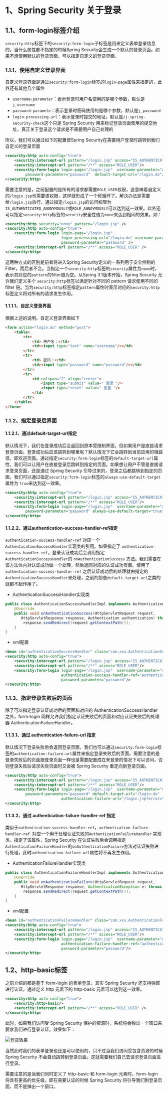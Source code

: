 # 1、Spring Security 关于登录

## 1.1、form-login标签介绍

`security:http`标签下的`security:form-login`子标签是用来定义表单登录信息的。当什么属性都不指定的时候Spring Security会生成一个默认的登录页面。如果不想使用默认的登录页面，可以指定自定义的登录界面。

### 1.1.1、使用自定义登录界面

自定义登录界面是通过``security:form-login``标签的`login-page`属性来指定的，此外还有其他几个属性

- `username-parameter`：表示登录时用户名使用的是哪个参数，默认是 `j_username`
- `password-paramete`：表示登录时密码使用的是哪个参数，默认是`j_password`
- `login-processing-url`：表示登录时提交的地址，默认是`/j-spring-security-check`这个只是 Spring Security 用来标记登录页面使用的提交地址，真正关于登录这个请求是不需要用户自己处理的

所以，我们可以通过如下的配置使Spring Security在需要用户登录时跳转到我们自定义的登录页面

```xml
<security:http auto-config="true">
    <security:intercept-url pattern="/login.jsp" access="IS_AUTHENTICATED_ANONYMOUSLY"/>
    <security:intercept-url pattern="/**" access="ROLE_USER"/>
    <security:form-login login-page="/login.jsp"  username-parameter="username"
         password-parameter="password"  default-target-url="/login.do"/>
</security:http>
```

需要注意的是，之前配置的是所有的请求都需要`ROLE_USER`权限，这意味着自定义的`/login.jsp`也需要该权限，这样就形成了一个死循环了。解决办法是需要给`/login.jsp`放行。通过指定`/login.jsp`的访问权限为`IS_AUTHENTICATED_ANONYMOUSLY`或`ROLE_ANNOYMOUSLY`可以达到这一效果。此外还可以指定`security:http`标签的`security`安全性值为`none`来达到相同的效果。如：

```xml
<security:http security="none" pattern="/login.jsp" />
<security:http auto-config="true">
    <security:form-login login-page="/login.jsp"
                         login-processing-url="/login.do" username-parameter="username"
                         password-parameter="password" />
    <security:intercept-url pattern="/**" access="ROLE_USER" />
</security:http>
```

这两种方式的区别是前者将进入Spring Security定义的一系列用于安全控制的Filter，而后者不会。当指定一个`security:http`标签的`security`属性为`none`时，表示其对应的`pattern`的filter链为空。从Spring 3.1版本开始，Spring Security 允许我们定义多个 `security:http`标签以满足针对不同的 pattern 请求使用不同的 filter 链。当为`security:http`标签指定`pattern`属性时表示对应的`security:http`标签定义将对所有的请求发生作用。

#### 1.1.1.1、自定义登录界面

根据上述的说明，自定义登录界面如下

```html
<form action="login.do" method="post">
    <table>
        <tr>
            <td> 用户名：</td>
            <td><input type="text" name="username"/></td>
        </tr>
        <tr>
            <td> 密码：</td>
            <td><input type="password" name="password"/></td>
        </tr>
        <tr>
            <td colspan="2" align="center">
                <input type="submit" value=" 登录 "/>
                <input type="reset" value=" 重置 "/>
            </td>
        </tr>
    </table>
</form>
```

### 1.1.2、指定登录后界面

#### 1.1.2.1、通过default-target-url指定

默认情况下，我们在登录成功后会返回到原本受限制界面，但如果用户是直接请求登录页面，登录成功后应该跳转到哪里呢？默认情况下它会跳转到当前应用的根路径，即欢迎页面。通过指定`security:form-login`标签的`default-target-url`属性，我们可以让用户在直接登录后跳转到指定的页面。如果想让用户不管是直接请求登录页面，还是通过 Spring Security 引导过来的，登录之后都跳转到指定的页面，我们可以通过指定`security:form-login`标签的`always-use-default-target`属性为 `true`来达到这一效果。

```xml
<security:http auto-config="true">
    <security:intercept-url pattern="/login.jsp" access="IS_AUTHENTICATED_ANONYMOUSLY"/>
    <security:intercept-url pattern="/**" access="ROLE_USER"/>
    <security:form-login login-page="/login.jsp"  username-parameter="username"
         password-parameter="password" always-use-default-target="true"/>
</security:http>
```

#### 1.1.2.2、通过authentication-success-handler-ref指定

`authentication-success-handler-ref` 对应一个 `AuthenticationSuccessHandler`实现类的引用。如果指定了 `authentication-success-handler-ref`，登录认证成功后会调用指定`AuthenticationSuccessHandler`的 `onAuthenticationSuccess` 方法。我们需要在该方法体内对认证成功做一个处理，然后返回对应的认证成功页面。使用了 `authentication-success-handler-ref` 之后认证成功后的处理就由指定的`AuthenticationSuccessHandler`来处理，之前的那些`default-target-url`之类的就都不起作用了。

- AuthenticationSuccessHandler实现类

```java
public class AuthenticationSuccessHandlerImpl implements AuthenticationSuccessHandler {
    @Override
    public void onAuthenticationSuccess(HttpServletRequest request,
       HttpServletResponse response, Authentication authentication) throws IOException, ServletException {
        response.sendRedirect(request.getContextPath());
    }
}
```

- xml配置

```xml
<bean id="authenticationSuccessHandler" class="com.xxx.AuthenticationSuccessHandlerImpl"/>
<security:http auto-config="true">
    <security:intercept-url pattern="/login.jsp" access="IS_AUTHENTICATED_ANONYMOUSLY"/>
    <security:intercept-url pattern="/**" access="ROLE_USER"/>
    <security:form-login login-page="/login.jsp"  username-parameter="username"
                         authentication-success-handler-ref="authenticationSuccessHandler"
                         password-parameter="password"/>
</security:http>
```

### 1.1.3、指定登录失败后的页面

除了可以指定登录认证成功后的页面和对应的 AuthenticationSuccessHandler 之外，form-login 同样允许我们指定认证失败后的页面和对应认证失败后的处理器 AuthenticationFailureHandler。

#### 1.1.3.1、通过 authentication-failure-url 指定

默认情况下登录失败后会返回登录页面，我们也可以通过`security:form-login`标签的`authentication-failure-url`属性来指定登录失败后的页面。需要注意的是登录失败后的页面跟登录页面一样也是需要配置成在未登录的情况下可以访问，否则登录失败后请求失败页面时又会被 Spring Security 重定向到登录页面。

```xml
<security:http auto-config="true">
    <security:intercept-url pattern="/login.jsp" access="IS_AUTHENTICATED_ANONYMOUSLY"/>
    <security:intercept-url pattern="/**" access="ROLE_USER"/>
    <security:form-login login-page="/login.jsp"  username-parameter="username"
         password-parameter="password" default-target-url="/login.do"
                         authentication-failure-url="/login.jsp?error=true"/>
</security:http>
```

#### 1.1.3.2、通过 authentication-failure-handler-ref 指定

类似于`authentication-success-handler-ref`，`authentication-failure-handler-ref `对应一个用于处理认证失败的`AuthenticationFailureHandler` 实现类。指定了该属性，Spring Security 在认证失败后会调用指定 `AuthenticationFailureHandler`的`onAuthenticationFailure`方法对认证失败进行处理，此时`authentication-failure-url`属性将不再发生作用。

- AuthenticationFailureHandler实现类

```java
public class AuthenticationFailureHandlerImpl implements AuthenticationFailureHandler {
    @Override
    public void onAuthenticationFailure(HttpServletRequest request, 
       HttpServletResponse response, AuthenticationException e) throws IOException, ServletException {
        response.sendRedirect(request.getContextPath());
    }
}
```

- xml配置

```xml
<bean id="authenticationFailureHandler" class="com.xxx.AuthenticationFailureHandlerImpl"/>
<security:http auto-config="true">
    <security:intercept-url pattern="/login.jsp" access="IS_AUTHENTICATED_ANONYMOUSLY"/>
    <security:intercept-url pattern="/**" access="ROLE_USER"/>
    <security:form-login login-page="/login.jsp"  username-parameter="username"
                         authentication-failure-handler-ref="authenticationFailureHandler"
                         password-parameter="password"/>
</security:http>
```

## 1.2、http-basic标签

之前介绍的都是基于 form-login 的表单登录，其实 Spring Security 还支持弹窗进行认证。通过定义 http 元素下的 http-basic 元素可以达到这一效果。

```xml
<security:http auto-config="true">
    <security:http-basic/>
    <security:intercept-url pattern="/**" access="ROLE_USER" />
</security:http>
```

此时，如果我们访问受 Spring Security 保护的资源时，系统将会弹出一个窗口来要求我们进行登录认证。效果如下：

![登录效果](02-Spring%20Security%20%E7%99%BB%E5%BD%95/image-20200608155505367.png)

当然此时我们的表单登录也还是可以使用的，只不过当我们访问受包含资源的时候 Spring Security 不会自动跳转到登录页面。这就需要我们自己去请求登录页面进行登录。

需要注意的是当我们同时定义了 http-basic 和 form-login 元素时，form-login 将具有更高的优先级。即在需要认证的时候 Spring Security 将引导我们到登录页面，而不是弹出一个窗口。